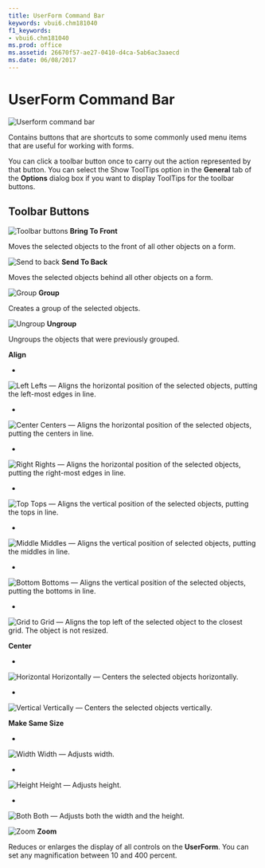 ```yaml
---
title: UserForm Command Bar
keywords: vbui6.chm181040
f1_keywords:
- vbui6.chm181040
ms.prod: office
ms.assetid: 26670f57-ae27-0410-d4ca-5ab6ac3aaecd
ms.date: 06/08/2017
---
```



# UserForm Command Bar


![Userform command bar](images/dbarvbe_ZA01201595.gif)



Contains buttons that are shortcuts to some commonly used menu items that are useful for working with forms.

You can click a toolbar button once to carry out the action represented by that button. You can select the Show ToolTips option in the **General** tab of the **Options** dialog box if you want to display ToolTips for the toolbar buttons.


## Toolbar Buttons


![Toolbar buttons](images/tbr_bfrt_ZA01201680.gif) **Bring To Front**

Moves the selected objects to the front of all other objects on a form.


![Send to back](images/tbr_sbak_ZA01201737.gif) **Send To Back**

Moves the selected objects behind all other objects on a form.


![Group](images/tbr_grp_ZA01201704.gif) **Group**

Creates a group of the selected objects.


![Ungroup](images/tbr_ugrp_ZA01201760.gif) **Ungroup**

Ungroups the objects that were previously grouped.

 **Align**




- 
![Left](images/tbr_all_ZA01201672.gif) Lefts — Aligns the horizontal position of the selected objects, putting the left-most edges in line.
    
- 
![Center](images/tbr_alc_ZA01201671.gif) Centers — Aligns the horizontal position of the selected objects, putting the centers in line.
    
- 
![Right](images/tbr_alr_ZA01201674.gif) Rights — Aligns the horizontal position of the selected objects, putting the right-most edges in line.
    
- 
![Top](images/tbr_alt_ZA01201675.gif) Tops — Aligns the vertical position of the selected objects, putting the tops in line.
    
- 
![Middle](images/tbr_alm_ZA01201673.gif) Middles — Aligns the vertical position of selected objects, putting the middles in line.
    
- 
![Bottom](images/tbr_alb_ZA01201670.gif) Bottoms — Aligns the vertical position of the selected objects, putting the bottoms in line.
    
- 
![Grid](images/tbr_altg_ZA01201676.gif) to Grid — Aligns the top left of the selected object to the closest grid. The object is not resized.
    


 **Center**




- 
![Horizontal](images/tbr_cenh_ZA01201684.gif) Horizontally — Centers the selected objects horizontally.
    
- 
![Vertical](images/tbr_cenve_ZA01201685.gif) Vertically — Centers the selected objects vertically.
    


 **Make Same Size**




- 
![Width](images/tbr_swid_ZA01201752.gif) Width — Adjusts width.
    
- 
![Height](images/tbr_sht_ZA01201744.gif) Height — Adjusts height.
    
- 
![Both](images/tbr_sbth_ZA01201738.gif) Both — Adjusts both the width and the height.
    



![Zoom](images/tbr_zoom_ZA01201769.gif) **Zoom**

Reduces or enlarges the display of all controls on the **UserForm**. You can set any magnification between 10 and 400 percent.


